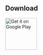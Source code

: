 ## Download

<a href="https://play.google.com/store/apps/details?id=com.randomappsinc.instafood" target="_blank">
<img src="https://play.google.com/intl/en_us/badges/images/generic/en-play-badge.png" alt="Get it on Google Play" height="100"/></a>
